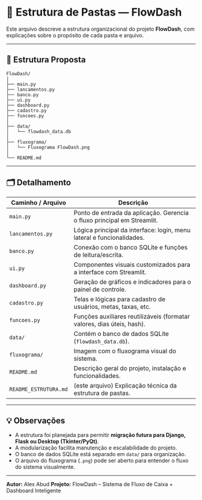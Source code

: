 # 📁 Estrutura de Pastas — FlowDash

Este arquivo descreve a estrutura organizacional do projeto **FlowDash**, com explicações sobre o propósito de cada pasta e arquivo.

---

## 🌳 Estrutura Proposta

```
FlowDash/
│
├── main.py
├── lancamentos.py
├── banco.py
├── ui.py
├── dashboard.py
├── cadastro.py
├── funcoes.py
│
├── data/
│   └── flowdash_data.db
│
├── fluxograma/
│   └── Fluxograma FlowDash.png
│
└── README.md
```

---

## 🗂️ Detalhamento

| Caminho / Arquivo         | Descrição                                                                 |
|---------------------------|---------------------------------------------------------------------------|
| `main.py`                 | Ponto de entrada da aplicação. Gerencia o fluxo principal em Streamlit.  |
| `lancamentos.py`          | Lógica principal da interface: login, menu lateral e funcionalidades.     |
| `banco.py`                | Conexão com o banco SQLite e funções de leitura/escrita.                  |
| `ui.py`                   | Componentes visuais customizados para a interface com Streamlit.          |
| `dashboard.py`            | Geração de gráficos e indicadores para o painel de controle.              |
| `cadastro.py`             | Telas e lógicas para cadastro de usuários, metas, taxas, etc.             |
| `funcoes.py`              | Funções auxiliares reutilizáveis (formatar valores, dias úteis, hash).    |
| `data/`                   | Contém o banco de dados SQLite (`flowdash_data.db`).                      |
| `fluxograma/`             | Imagem com o fluxograma visual do sistema.                                |
| `README.md`               | Descrição geral do projeto, instalação e funcionalidades.                 |
| `README_ESTRUTURA.md`     | (este arquivo) Explicação técnica da estrutura de pastas.                 |

---

## 💡 Observações

- A estrutura foi planejada para permitir **migração futura para Django, Flask ou Desktop (Tkinter/PyQt)**.
- A modularização facilita manutenção e escalabilidade do projeto.
- O banco de dados SQLite está separado em `data/` para organização.
- O arquivo do fluxograma (`.png`) pode ser aberto para entender o fluxo do sistema visualmente.

---

**Autor:** Alex Abud
**Projeto:** FlowDash – Sistema de Fluxo de Caixa + Dashboard Inteligente
